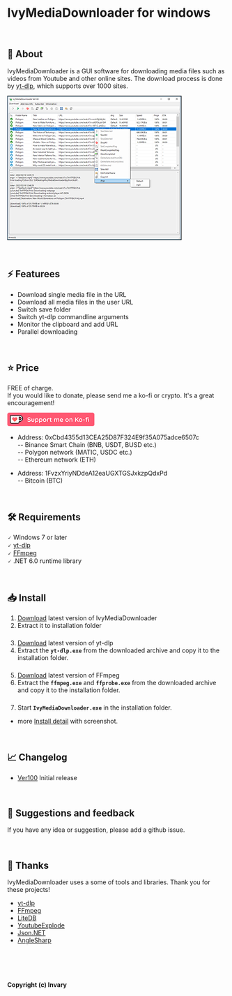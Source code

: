 # IvyMediaDownloader for windows




<br />

## 📝 About
IvyMediaDownloader is a GUI software for downloading media files such as videos from Youtube and other online sites.
The download process is done by [yt-dlp](https://github.com/yt-dlp/yt-dlp), which supports over 1000 sites.

[![screen-shot](https://raw.githubusercontent.com/Invary/IvyMediaDownloader/main/img/ss01_400x331.png)](https://raw.githubusercontent.com/Invary/IvyMediaDownloader/main/img/ss01_400x331.png)


<br />

## ⚡ Featurees

* Download single media file in the URL
* Download all media files in the user URL
* Switch save folder
* Switch yt-dlp commandline arguments 
* Monitor the clipboard and add URL
* Parallel downloading

<br />

## ⭐ Price

FREE of charge. <br /> 
If you would like to donate, please send me a ko-fi or crypto. It's a great encouragement!

[![ko-fi](https://raw.githubusercontent.com/Invary/IvyMediaDownloader/main/img/donation_kofi.png)](https://ko-fi.com/E1E7AC6QH)

- Address: 0xCbd4355d13CEA25D87F324E9f35A075adce6507c<br>
 -- Binance Smart Chain (BNB, USDT, BUSD etc.)<br>
 -- Polygon network (MATIC, USDC etc.)<br>
 -- Ethereum network (ETH)<br>

- Address: 1FvzxYriyNDdeA12eaUGXTGSJxkzpQdxPd<br>
 -- Bitcoin (BTC)<br>

<br />

## 🛠️ Requirements
 🗸 Windows 7 or later<br>
 🗸 [yt-dlp](https://github.com/yt-dlp/yt-dlp)<br>
 🗸 [FFmpeg](https://ffmpeg.org/)<br>
 🗸 .NET 6.0 runtime library<br>

<br />

## 📥 Install
1. [Download](https://github.com/Invary/IvyMediaDownloader/releases) latest version of IvyMediaDownloader
2. Extract it to installation folder
###
3. [Download](https://github.com/yt-dlp/yt-dlp/releases) latest version of yt-dlp
4. Extract the **`yt-dlp.exe`** from the downloaded archive and copy it to the installation folder.
###
5. [Download](https://ffmpeg.org/download.html) latest version of FFmpeg
6. Extract the **`ffmpeg.exe`** and **`ffprobe.exe`** from the downloaded archive and copy it to the installation folder.
###
7. Start **`IvyMediaDownloader.exe`** in the installation folder.

 - more [Install detail](https://github.com/Invary/IvyMediaDownloader/blob/main/docs/install_detail.md)  with screenshot.

<br />



## 📈 Changelog

- [Ver100](https://github.com/Invary/IvyMediaDownloader/releases/tag/Ver100) 
Initial release

<br />

## 📩 Suggestions and feedback
If you have any idea or suggestion, please add a github issue.

<br />



## 💞 Thanks
IvyMediaDownloader uses a some of tools and libraries. Thank you for these projects!

- [yt-dlp](https://github.com/yt-dlp/yt-dlp)
- [FFmpeg](https://ffmpeg.org/)
- [LiteDB](https://www.litedb.org/)
- [YoutubeExplode](https://github.com/Tyrrrz/YoutubeExplode)
- [Json.NET](https://www.newtonsoft.com/json)
- [ΛngleSharp](https://anglesharp.github.io/)


<br />
<br />
<br />

#### Copyright (c) Invary




